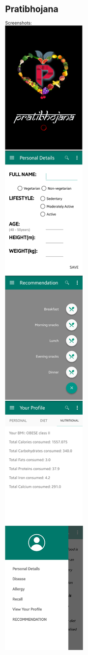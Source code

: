 # Pratibhojana

Screenshots: <br>
<img height=400 src="https://github.com/sudhakaranjain/Pratibhojana/blob/master/Screenshots/Final/Screenshot_2016-03-23-14-04-28.png" > <img height=400 src="https://github.com/sudhakaranjain/Pratibhojana/blob/master/Screenshots/Final/Screenshot_2016-04-06-13-05-28.png" > <img height=400 src="https://github.com/sudhakaranjain/Pratibhojana/blob/master/Screenshots/Final/Screenshot_2016-03-23-14-05-58.png" > 
<br>
<img height=400 src="https://github.com/sudhakaranjain/Pratibhojana/blob/master/Screenshots/Final/Screenshot_2016-04-02-16-12-14.png" > <img height=400 src="https://github.com/sudhakaranjain/Pratibhojana/blob/master/Screenshots/Final/Screenshot_2016-04-02-12-56-11.png" >
